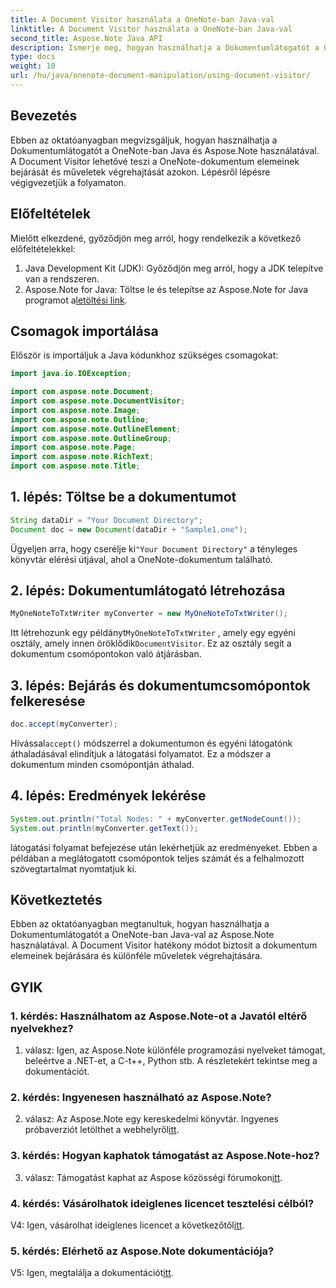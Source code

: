 ```yaml
---
title: A Document Visitor használata a OneNote-ban Java-val
linktitle: A Document Visitor használata a OneNote-ban Java-val
second_title: Aspose.Note Java API
description: Ismerje meg, hogyan használhatja a Dokumentumlátogatót a OneNote-ban Java és Aspose.Note használatával. A OneNote-dokumentumok zökkenőmentes bejárása és kezelése.
type: docs
weight: 10
url: /hu/java/onenote-document-manipulation/using-document-visitor/
---
```

## Bevezetés

Ebben az oktatóanyagban megvizsgáljuk, hogyan használhatja a Dokumentumlátogatót a OneNote-ban Java és Aspose.Note használatával. A Document Visitor lehetővé teszi a OneNote-dokumentum elemeinek bejárását és műveletek végrehajtását azokon. Lépésről lépésre végigvezetjük a folyamaton.

## Előfeltételek

Mielőtt elkezdené, győződjön meg arról, hogy rendelkezik a következő előfeltételekkel:

1. Java Development Kit (JDK): Győződjön meg arról, hogy a JDK telepítve van a rendszeren.
2. Aspose.Note for Java: Töltse le és telepítse az Aspose.Note for Java programot a[letöltési link](https://releases.aspose.com/note/java/).

## Csomagok importálása

Először is importáljuk a Java kódunkhoz szükséges csomagokat:

```java
import java.io.IOException;

import com.aspose.note.Document;
import com.aspose.note.DocumentVisitor;
import com.aspose.note.Image;
import com.aspose.note.Outline;
import com.aspose.note.OutlineElement;
import com.aspose.note.OutlineGroup;
import com.aspose.note.Page;
import com.aspose.note.RichText;
import com.aspose.note.Title;
```

## 1. lépés: Töltse be a dokumentumot

```java
String dataDir = "Your Document Directory";
Document doc = new Document(dataDir + "Sample1.one");
```

 Ügyeljen arra, hogy cserélje ki`"Your Document Directory"` a tényleges könyvtár elérési útjával, ahol a OneNote-dokumentum található.

## 2. lépés: Dokumentumlátogató létrehozása

```java
MyOneNoteToTxtWriter myConverter = new MyOneNoteToTxtWriter();
```

 Itt létrehozunk egy példányt`MyOneNoteToTxtWriter` , amely egy egyéni osztály, amely innen öröklődik`DocumentVisitor`. Ez az osztály segít a dokumentum csomópontokon való átjárásban.

## 3. lépés: Bejárás és dokumentumcsomópontok felkeresése

```java
doc.accept(myConverter);
```

 Hívással`accept()` módszerrel a dokumentumon és egyéni látogatónk áthaladásával elindítjuk a látogatási folyamatot. Ez a módszer a dokumentum minden csomópontján áthalad.

## 4. lépés: Eredmények lekérése

```java
System.out.println("Total Nodes: " + myConverter.getNodeCount());
System.out.println(myConverter.getText());
```

látogatási folyamat befejezése után lekérhetjük az eredményeket. Ebben a példában a meglátogatott csomópontok teljes számát és a felhalmozott szövegtartalmat nyomtatjuk ki.

## Következtetés

Ebben az oktatóanyagban megtanultuk, hogyan használhatja a Dokumentumlátogatót a OneNote-ban Java-val az Aspose.Note használatával. A Document Visitor hatékony módot biztosít a dokumentum elemeinek bejárására és különféle műveletek végrehajtására.

## GYIK

### 1. kérdés: Használhatom az Aspose.Note-ot a Javatól eltérő nyelvekhez?

1. válasz: Igen, az Aspose.Note különféle programozási nyelveket támogat, beleértve a .NET-et, a C-t++, Python stb. A részletekért tekintse meg a dokumentációt.

### 2. kérdés: Ingyenesen használható az Aspose.Note?

 2. válasz: Az Aspose.Note egy kereskedelmi könyvtár. Ingyenes próbaverziót letölthet a webhelyről[itt](https://releases.aspose.com/).

### 3. kérdés: Hogyan kaphatok támogatást az Aspose.Note-hoz?

 3. válasz: Támogatást kaphat az Aspose közösségi fórumokon[itt](https://forum.aspose.com/c/note/28).

### 4. kérdés: Vásárolhatok ideiglenes licencet tesztelési célból?

 V4: Igen, vásárolhat ideiglenes licencet a következőtől[itt](https://purchase.aspose.com/temporary-license/).

### 5. kérdés: Elérhető az Aspose.Note dokumentációja?

 V5: Igen, megtalálja a dokumentációt[itt](https://reference.aspose.com/note/java/).